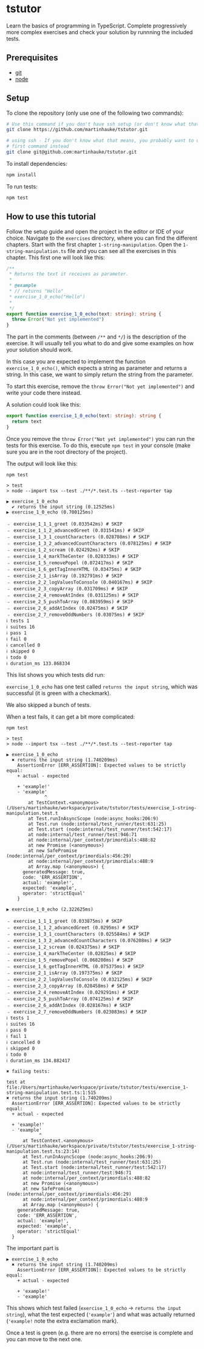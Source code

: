# tstutor

Learn the basics of programming in TypeScript. Complete progressively more
complex exercises and check your solution by runnning the included tests.


## Prerequisites

- [git][git]
- [node][node]


## Setup

To clone the repository (only use one of the following two commands):
```bash
# Use this command if you don't have ssh setup (or don't know what that means)
git clone https://github.com/martinhauke/tstutor.git

# using ssh - If you don't know what that means, you probably want to use the
# first command instead
git clone git@github.com:martinhauke/tstutor.git
```

To install dependencies:

```bash
npm install
```

To run tests:

```bash
npm test
```

## How to use this tutorial

Follow the setup guide and open the project in the editor or IDE of your choice.
Navigate to the `exercises` directory, where you can find the different chapters.
Start with the first chapter `1-string-manipulation`. Open the `1-string-manipulation.ts`
file and you can see all the exercises in this chapter. This first one will look
like this:

```typescript
/**
 * Returns the text it receives as parameter.
 *
 * @example
 * // returns "Hello"
 * exercise_1_0_echo("Hello")
 *
 */
export function exercise_1_0_echo(text: string): string {
  throw Error("Not yet implemented")
}
```

The part in the comments (between `/**` and `*/`) is the description of the exercise.
It will usually tell you what to do and give some examples on how your solution
should work.

In this case you are expected to implement the function `exercise_1_0_echo()`, which
expects a string as parameter and returns a string. In this case, we want to simply
return the string from the parameter.

To start this exercise, remove the `throw Error("Not yet implemented")` and write
your code there instead.

A solution could look like this:

```ts
export function exercise_1_0_echo(text: string): string {
  return text
}
```

Once you remove the `throw Error("Not yet implemented")` you can run the tests for
this exercise. To do this, execute `npm test` in your console (make sure you are in
the root directory of the project). 

The output will look like this:

```
npm test

> test
> node --import tsx --test ./**/*.test.ts --test-reporter tap

▶ exercise_1_0_echo
  ✔ returns the input string (0.12525ms)
▶ exercise_1_0_echo (0.700125ms)

﹣ exercise_1_1_1_greet (0.033542ms) # SKIP
﹣ exercise_1_1_2_advancedGreet (0.031541ms) # SKIP
﹣ exercise_1_3_1_countCharacters (0.028708ms) # SKIP
﹣ exercise_1_3_2_advancedCountCharacters (0.078125ms) # SKIP
﹣ exercise_1_2_scream (0.024292ms) # SKIP
﹣ exercise_1_4_markTheCenter (0.028333ms) # SKIP
﹣ exercise_1_5_removePopel (0.072417ms) # SKIP
﹣ exercise_1_6_getTagInnerHTML (0.03475ms) # SKIP
﹣ exercise_2_1_isArray (0.192791ms) # SKIP
﹣ exercise_2_2_logValuesToConsole (0.040167ms) # SKIP
﹣ exercise_2_3_copyArray (0.031709ms) # SKIP
﹣ exercise_2_4_removeAtIndex (0.031125ms) # SKIP
﹣ exercise_2_5_pushToArray (0.083959ms) # SKIP
﹣ exercise_2_6_addAtIndex (0.02475ms) # SKIP
﹣ exercise_2_7_removeOddNumbers (0.03075ms) # SKIP
ℹ tests 1
ℹ suites 16
ℹ pass 1
ℹ fail 0
ℹ cancelled 0
ℹ skipped 0
ℹ todo 0
ℹ duration_ms 133.868334
```

This list shows you which tests did run:

`exercise_1_0_echo` has one test called `returns the input string`, which was successful
(it is green with a checkmark).

We also skipped a bunch of tests.

When a test fails, it can get a bit more complicated:

```
npm test

> test
> node --import tsx --test ./**/*.test.ts --test-reporter tap

▶ exercise_1_0_echo
  ✖ returns the input string (1.740209ms)
    AssertionError [ERR_ASSERTION]: Expected values to be strictly equal:
    + actual - expected

    + 'example!'
    - 'example'
              ^
        at TestContext.<anonymous> (/Users/martinhauke/workspace/private/tstutor/tests/exercise_1-string-manipulation.test.t
        at Test.runInAsyncScope (node:async_hooks:206:9)
        at Test.run (node:internal/test_runner/test:631:25)
        at Test.start (node:internal/test_runner/test:542:17)
        at node:internal/test_runner/test:946:71
        at node:internal/per_context/primordials:488:82
        at new Promise (<anonymous>)
        at new SafePromise (node:internal/per_context/primordials:456:29)
        at node:internal/per_context/primordials:488:9
        at Array.map (<anonymous>) {
      generatedMessage: true,
      code: 'ERR_ASSERTION',
      actual: 'example!',
      expected: 'example',
      operator: 'strictEqual'
    }

▶ exercise_1_0_echo (2.322625ms)

﹣ exercise_1_1_1_greet (0.033875ms) # SKIP
﹣ exercise_1_1_2_advancedGreet (0.0295ms) # SKIP
﹣ exercise_1_3_1_countCharacters (0.025584ms) # SKIP
﹣ exercise_1_3_2_advancedCountCharacters (0.076208ms) # SKIP
﹣ exercise_1_2_scream (0.024375ms) # SKIP
﹣ exercise_1_4_markTheCenter (0.02825ms) # SKIP
﹣ exercise_1_5_removePopel (0.068208ms) # SKIP
﹣ exercise_1_6_getTagInnerHTML (0.075375ms) # SKIP
﹣ exercise_2_1_isArray (0.197375ms) # SKIP
﹣ exercise_2_2_logValuesToConsole (0.032125ms) # SKIP
﹣ exercise_2_3_copyArray (0.028458ms) # SKIP
﹣ exercise_2_4_removeAtIndex (0.029291ms) # SKIP
﹣ exercise_2_5_pushToArray (0.074125ms) # SKIP
﹣ exercise_2_6_addAtIndex (0.028167ms) # SKIP
﹣ exercise_2_7_removeOddNumbers (0.023083ms) # SKIP
ℹ tests 1
ℹ suites 16
ℹ pass 0
ℹ fail 1
ℹ cancelled 0
ℹ skipped 0
ℹ todo 0
ℹ duration_ms 134.882417

✖ failing tests:

test at file:/Users/martinhauke/workspace/private/tstutor/tests/exercise_1-string-manipulation.test.ts:1:515
✖ returns the input string (1.740209ms)
  AssertionError [ERR_ASSERTION]: Expected values to be strictly equal:
  + actual - expected

  + 'example!'
  - 'example'
            ^
      at TestContext.<anonymous> (/Users/martinhauke/workspace/private/tstutor/tests/exercise_1-string-manipulation.test.ts:23:14)
      at Test.runInAsyncScope (node:async_hooks:206:9)
      at Test.run (node:internal/test_runner/test:631:25)
      at Test.start (node:internal/test_runner/test:542:17)
      at node:internal/test_runner/test:946:71
      at node:internal/per_context/primordials:488:82
      at new Promise (<anonymous>)
      at new SafePromise (node:internal/per_context/primordials:456:29)
      at node:internal/per_context/primordials:488:9
      at Array.map (<anonymous>) {
    generatedMessage: true,
    code: 'ERR_ASSERTION',
    actual: 'example!',
    expected: 'example',
    operator: 'strictEqual'
  }
```

The important part is

```
▶ exercise_1_0_echo
  ✖ returns the input string (1.740209ms)
    AssertionError [ERR_ASSERTION]: Expected values to be strictly equal:
    + actual - expected

    + 'example!'
    - 'example'
```

This shows which test failed (`exercise_1_0_echo` -> `returns the input string`),
what the test expected (`'example'`) and what was actually returned
(`'example!` note the extra exclamation mark).

Once a test is green (e.g. there are no errors) the exercise is complete and you
can move to the next one.

[git]: https://git-scm.com/
[node]: https://nodejs.org/
